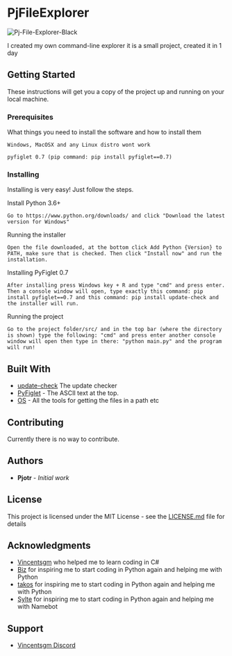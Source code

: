 # PjFileExplorer
<img src="https://i.ibb.co/wNLMrNh/Pj-File-Explorer-Black.png" alt="Pj-File-Explorer-Black" border="0">

I created my own command-line explorer it is a small project, created it in 1 day

## Getting Started

These instructions will get you a copy of the project up and running on your local machine.

### Prerequisites

What things you need to install the software and how to install them

```
Windows, MacOSX and any Linux distro wont work
```

```
pyfiglet 0.7 (pip command: pip install pyfiglet==0.7)
```

### Installing

Installing is very easy! Just follow the steps.

Install Python 3.6+

```
Go to https://www.python.org/downloads/ and click "Download the latest version for Windows"
```

Running the installer

```
Open the file downloaded, at the bottom click Add Python {Version} to PATH, make sure that is checked. Then click "Install now" and run the installation.
```
Installing PyFiglet 0.7
```
After installing press Windows key + R and type "cmd" and press enter. Then a console window will open, type exactly this command: pip install pyfiglet==0.7 and this command: pip install update-check and the installer will run.
```
Running the project
```
Go to the project folder/src/ and in the top bar (where the directory is shown) type the following: "cmd" and press enter another console window will open then type in there: "python main.py" and the program will run!
```


## Built With

* [update-check](https://pypi.org/project/update-check/) The update checker
* [PyFiglet](https://pypi.org/project/pyfiglet/0.7/) - The ASCII text at the top.
* [OS](https://docs.python.org/3/library/os.html) - All the tools for getting the files in a path etc

## Contributing
Currently there is no way to contribute.


## Authors

* **Pjotr** - *Initial work*


## License

This project is licensed under the MIT License - see the [LICENSE.md](LICENSE.md) file for details

## Acknowledgments

* [Vincentsgm](https://www.lcpdfr.com/profile/427927-vincentsgm/) who helped me to learn coding in C#
* [Biz](https://github.com/blakebiz) for inspiring me to start coding in Python again and helping me with Python
* [takos](https://github.com/takos22) for inspiring me to start coding in Python again and helping me with Python
* [Sylte](https://github.com/SylteA) for inspiring me to start coding in Python again and helping me with Namebot
## Support
* [Vincentsgm Discord](https://discord.gg/YApwuWx)

